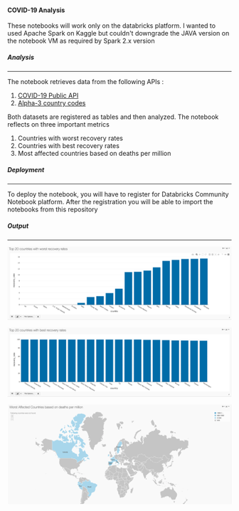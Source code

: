 #### COVID-19 Analysis

These notebooks will work only on the databricks platform. I wanted to used Apache Spark on Kaggle but couldn't downgrade the JAVA version on the notebook VM as required by Spark 2.x version

##### Analysis
<hr/>

The notebook retrieves data from the following APIs :
1. [COVID-19 Public API](https://corona-api.com/)
2. [Alpha-3 country codes](https://gist.githubusercontent.com/tadast/8827699/raw/3cd639fa34eec5067080a61c69e3ae25e3076abb/countries_codes_and_coordinates.csv)

Both datasets are registered as tables and then analyzed. The notebook reflects on three important metrics

1. Countries with worst recovery rates
2. Countries with best recovery rates
3. Most affected countries based on deaths per million

##### Deployment
<hr/>
To deploy the notebook, you will have to register for Databricks Community Notebook platform. After the registration you will be able to import the notebooks from this repository

##### Output
<hr/>

![](/docs/assets/images/worst_recovery.png) 

![](/docs/assets/images/best_recovery.png)

![](/docs/assets/images/worst_affected.png)